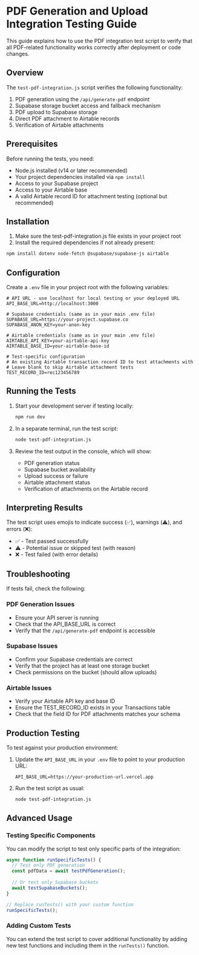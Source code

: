 # PDF Generation and Upload Integration Testing Guide

This guide explains how to use the PDF integration test script to verify that all PDF-related functionality works correctly after deployment or code changes.

## Overview

The `test-pdf-integration.js` script verifies the following functionality:

1. PDF generation using the `/api/generate-pdf` endpoint
2. Supabase storage bucket access and fallback mechanism
3. PDF upload to Supabase storage
4. Direct PDF attachment to Airtable records
5. Verification of Airtable attachments

## Prerequisites

Before running the tests, you need:

- Node.js installed (v14 or later recommended)
- Your project dependencies installed via `npm install`
- Access to your Supabase project
- Access to your Airtable base
- A valid Airtable record ID for attachment testing (optional but recommended)

## Installation

1. Make sure the test-pdf-integration.js file exists in your project root
2. Install the required dependencies if not already present:

```bash
npm install dotenv node-fetch @supabase/supabase-js airtable
```

## Configuration

Create a `.env` file in your project root with the following variables:

```
# API URL - use localhost for local testing or your deployed URL
API_BASE_URL=http://localhost:3000

# Supabase credentials (same as in your main .env file)
SUPABASE_URL=https://your-project.supabase.co
SUPABASE_ANON_KEY=your-anon-key

# Airtable credentials (same as in your main .env file)
AIRTABLE_API_KEY=your-airtable-api-key
AIRTABLE_BASE_ID=your-airtable-base-id

# Test-specific configuration
# An existing Airtable transaction record ID to test attachments with
# Leave blank to skip Airtable attachment tests
TEST_RECORD_ID=rec123456789
```

## Running the Tests

1. Start your development server if testing locally:
   ```bash
   npm run dev
   ```

2. In a separate terminal, run the test script:
   ```bash
   node test-pdf-integration.js
   ```

3. Review the test output in the console, which will show:
   - PDF generation status
   - Supabase bucket availability
   - Upload success or failure
   - Airtable attachment status
   - Verification of attachments on the Airtable record

## Interpreting Results

The test script uses emojis to indicate success (✅), warnings (⚠️), and errors (❌):

- ✅ - Test passed successfully
- ⚠️ - Potential issue or skipped test (with reason)
- ❌ - Test failed (with error details)

## Troubleshooting

If tests fail, check the following:

### PDF Generation Issues
- Ensure your API server is running
- Check that the API_BASE_URL is correct
- Verify that the `/api/generate-pdf` endpoint is accessible

### Supabase Issues
- Confirm your Supabase credentials are correct
- Verify that the project has at least one storage bucket
- Check permissions on the bucket (should allow uploads)

### Airtable Issues
- Verify your Airtable API key and base ID
- Ensure the TEST_RECORD_ID exists in your Transactions table
- Check that the field ID for PDF attachments matches your schema

## Production Testing

To test against your production environment:

1. Update the `API_BASE_URL` in your `.env` file to point to your production URL:
   ```
   API_BASE_URL=https://your-production-url.vercel.app
   ```

2. Run the test script as usual:
   ```bash
   node test-pdf-integration.js
   ```

## Advanced Usage

### Testing Specific Components

You can modify the script to test only specific parts of the integration:

```javascript
async function runSpecificTests() {
  // Test only PDF generation
  const pdfData = await testPdfGeneration();
  
  // Or test only Supabase buckets
  await testSupabaseBuckets();
}

// Replace runTests() with your custom function
runSpecificTests();
```

### Adding Custom Tests

You can extend the test script to cover additional functionality by adding new test functions and including them in the `runTests()` function. 
